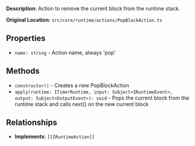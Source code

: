 **Description**: Action to remove the current block from the runtime stack.

**Original Location**: `src/core/runtime/actions/PopBlockAction.ts`

## Properties

*   `name: string` - Action name, always 'pop'

## Methods

*   `constructor()` - Creates a new PopBlockAction
*   `apply(runtime: ITimerRuntime, input: Subject<IRuntimeEvent>, output: Subject<OutputEvent>): void` - Pops the current block from the runtime stack and calls next() on the new current block

## Relationships
*   **Implements**: `[[IRuntimeAction]]`